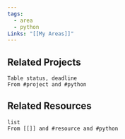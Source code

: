 ```yaml
---
tags:
  - area
  - python
Links: "[[My Areas]]"
---
```

## Related Projects

```dataview
Table status, deadline
From #project and #python
```

## Related Resources

```dataview
list
From [[]] and #resource and #python
```